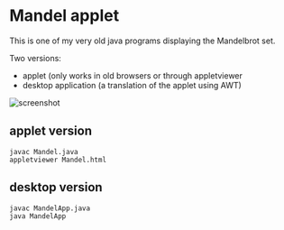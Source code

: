 # Mandel applet

This is one of my very old java programs displaying the Mandelbrot set.

Two versions:
  * applet (only works in old browsers or through appletviewer
  * desktop application (a translation of the applet using AWT)

![screenshot](Mandel.png)

## applet version
```
javac Mandel.java
appletviewer Mandel.html
```
## desktop version
```
javac MandelApp.java
java MandelApp
```
